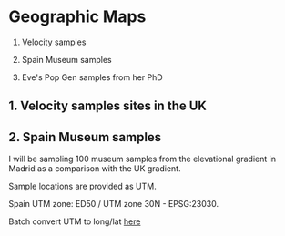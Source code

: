 # Geographic Maps

1. Velocity samples

2. Spain Museum samples

3. Eve's Pop Gen samples from her PhD



## 1. Velocity samples sites in the UK


## 2. Spain Museum samples

I will be sampling 100 museum samples from the elevational gradient in Madrid as a comparison with the UK gradient. 

Sample locations are provided as UTM. 

Spain UTM zone: ED50 / UTM zone 30N - EPSG:23030.

Batch convert UTM to long/lat [here]()






